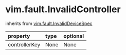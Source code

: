 vim.fault.InvalidController
===========================
inherits from [vim.fault.InvalidDeviceSpec](docs/vim.fault.InvalidDeviceSpec.md)

| property | type | optional |
|:---------|:-----|:---------|
| controllerKey | None | None |
